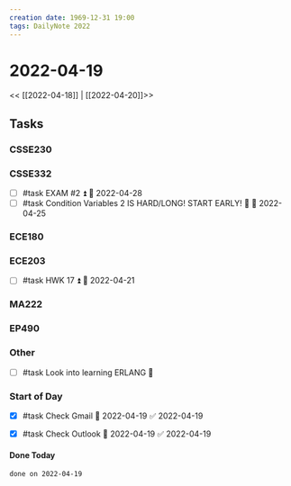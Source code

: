 ```yaml
---
creation date: 1969-12-31 19:00
tags: DailyNote 2022
---
```



# 2022-04-19

<< [[2022-04-18]] | [[2022-04-20]]>>

## Tasks

### CSSE230

### CSSE332
- [ ] #task EXAM #2 ⏫ 📅 2022-04-28
- [ ] #task Condition Variables 2 IS HARD/LONG! START EARLY! 🔼 📅 2022-04-25

### ECE180

### ECE203
- [ ] #task HWK 17 ⏫ 📅 2022-04-21

### MA222

### EP490

### Other
- [ ] #task Look into learning ERLANG 🔼

### Start of Day
- [x] #task Check Gmail 📅 2022-04-19 ✅ 2022-04-19
- [x] #task Check Outlook 📅 2022-04-19 ✅ 2022-04-19




#### Done Today

```tasks
done on 2022-04-19
```